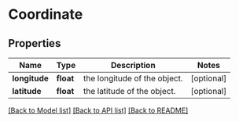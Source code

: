 # Coordinate

## Properties
Name | Type | Description | Notes
------------ | ------------- | ------------- | -------------
**longitude** | **float** | the longitude of the object. | [optional] 
**latitude** | **float** | the latitude of the object. | [optional] 

[[Back to Model list]](../README.md#documentation-for-models) [[Back to API list]](../README.md#documentation-for-api-endpoints) [[Back to README]](../README.md)


